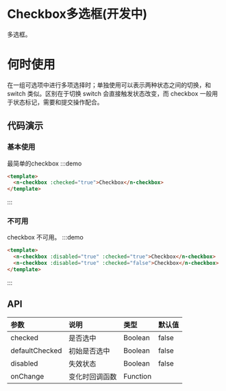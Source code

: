 # Checkbox多选框(开发中)

多选框。

# 何时使用
在一组可选项中进行多项选择时；单独使用可以表示两种状态之间的切换，和 switch 类似。区别在于切换 switch 会直接触发状态改变，而 checkbox 一般用于状态标记，需要和提交操作配合。

## 代码演示
### 基本使用
最简单的checkbox
:::demo
```html
<template>
  <n-checkbox :checked="true">Checkbox</n-checkbox>
</template>

```
:::

### 不可用
checkbox 不可用。
:::demo
```html
<template>
  <n-checkbox :disabled="true" :checked="true">Checkbox</n-checkbox>
  <n-checkbox :disabled="true" :checked="false">Checkbox</n-checkbox>
</template>

```
:::

## API

| 参数 | 说明 | 类型 | 默认值 |
| :--- | :--- | :--- | :--- |
| checked | 是否选中 | Boolean | false |
| defaultChecked | 初始是否选中 | Boolean | false |
| disabled    | 失效状态 | Boolean  | false |
| onChange    | 变化时回调函数 | Function     |  |